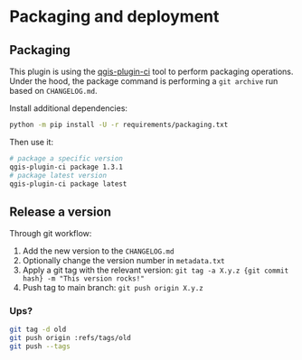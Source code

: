# Packaging and deployment

## Packaging

This plugin is using the [qgis-plugin-ci](https://github.com/opengisch/qgis-plugin-ci/) tool to perform packaging operations.  
Under the hood, the package command is performing a `git archive` run based on `CHANGELOG.md`.

Install additional dependencies:

```bash
python -m pip install -U -r requirements/packaging.txt
```

Then use it:

```bash
# package a specific version
qgis-plugin-ci package 1.3.1
# package latest version
qgis-plugin-ci package latest
```

## Release a version

Through git workflow:

1. Add the new version to the `CHANGELOG.md`
1. Optionally change the version number in `metadata.txt`
1. Apply a git tag with the relevant version: `git tag -a X.y.z {git commit hash} -m "This version rocks!"`
1. Push tag to main branch: `git push origin X.y.z`

### Ups?

```sh
git tag -d old
git push origin :refs/tags/old
git push --tags
```
